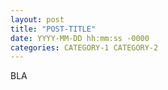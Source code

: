 ```yaml
---
layout: post
title: "POST-TITLE"
date: YYYY-MM-DD hh:mm:ss -0000
categories: CATEGORY-1 CATEGORY-2
---
```

BLA
